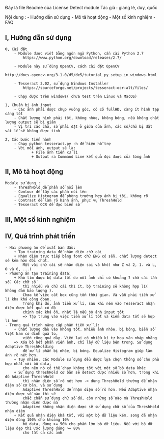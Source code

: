 Đây là file Readme của License Detect module
Tác giả : giang lê, duy, quốc

Nội dung : 
    - Hướng dẫn sử dụng
    - Mô tả hoạt động
    - Một số kinh nghiệm
    - FAQ
 
 
I, Hướng dẫn sử dụng
---------------------
    0, Cài đặt
		- Module được viết bằng ngôn ngữ Python, cần cài Python 2.7
			https://www.python.org/download/releases/2.7/
       
		- Module này sử dùng OpenCV, cách cài đặt OpenCV  
            http://docs.opencv.org/3.1.0/d5/de5/tutorial_py_setup_in_windows.html
            
        - Tesseract 3.02, sử dụng Windows Installer 
            https://sourceforge.net/projects/tesseract-ocr-alt/files/
       
		- Chạy được trên windows( chưa test trên Linux và MacOS)
    
    1, Chuẩn bị ảnh input
        - Các ảnh phải được chụp vuông góc, có cỡ fullHD, càng ít hình tạp càng tốt         
        - Chất lượng hình phải tốt, không nhòe, không bóng, nếu không chất lượng output sẽ bị giảm    
        - Vị trí các chữ, số phải đặt ở giữa của ảnh, các số/chữ bị đặt sát lề sẽ không được tính                   
    
    2, Các bước tiến hành       
        - Chạy python tesseract.py -h để hiện hỗ trợ
        - Với mỗi ảnh, output sẽ là: 
				+ File ảnh tiền xử lí
				+ Output ra Command Line kết quả đọc được của từng ảnh                               

II, Mô tả hoạt động 
-----------

    Module sử dụng : 
        - ThreshHold để phần số nổi lên 
        - Contour để lấy các phần nổi lên
        - Equalize Histogram đề phòng trường hợp ảnh bị tối, không rõ
        - Contrast để làm rõ hình ảnh, phục vụ ThreshHold
		- Tesseract OCR để đọc biển số
        

III, Một số kinh nghiệm
-------------------------


IV, Quá trình phát triển
---------------------------
	- Hai phương án đề xuất ban đầu: 	
		+ Tạo training data để nhận diện chữ cái
		+ Nhận diện trực tiếp bằng font chữ ENG có sẵn, chất lượng detect sẽ kém hơn đôi chút.
			Một vài chữ cái sẽ nhận diện sai và khó( như Z và 2, 1. và L, O và 0, ...)
	- Phương án tạo training data:
		+ Khó tìm được bộ data tốt do mỗi ảnh chỉ có khoảng 7 chữ cái lẫn số. Các chữ số 
			thì nhiều và chữ cái thì ít, bộ training sẽ không hợp lí( không đảm bảo lượng ).
			Chưa kể việc cắt box cũng tốn thời gian. Và vẫn phải tiền xử lí kha khá công đoạn.
			Trong khi đó, ảnh tiền xử lí, sau khi ném vào Tesseract nhận diện được kết quả có độ
			chính xác khá ổn, nhất là nếu bộ ảnh input tốt
			=> Tập trung vào việc tiền xử lí tốt và kiếm data tốt sẽ hợp lí hơn
	- Trong quá trình nâng cấp phần tiền xử lí:
		+ Chất lượng đầu vào không tốt. Nhiều ảnh nhòe, bị bóng, biển số Việt Nam có đinh quá to,
			viền cũng quá dày. Viền lại có nhiều kí tự hoa văn nhập nhằng
		=> Xóa bỏ hết phần viền ảnh, chỉ lấy dữ liệu bên trong. Sử dụng Adaptive ThreshHolding 
			để xử lí phần bị nhòe, bị bóng. Equalize Histogram giúp làm ảnh rõ nét hơn. 
		+ Tuy nhiên, các Module sử dụng đều được lựa chọn thông số cho phù hợp nhất với bộ data, 
			cho nên nó có thể chạy không tốt với một số bộ data khác
		+ Sử dụng threshHold cơ bản sẽ detect được nhiều số hơn, trong khi đó Adaptive ThreshHold 
			thì nhận diện số rõ nét hơn -> dùng ThreshHold thường để nhận diện số cơ bản, và sử dụng
			Adaptive ThreshHold để nhận diện số rõ hơn. Nếu Adaptive nhận diện được số nào thì sẽ 
			chắc chắn sử dụng chữ số đó, còn những số nào mà ThreshHold thường nhận diện được mà
			Adaptive không nhận diện được sẽ sử dụng chữ số của ThreshHold nhận diện
		+ Kết quả nhận diện khá tốt, với một bộ dữ liệu kém, song đã nhận diện đúng 100% cho khoảng 10% 
			bộ data, đúng >= 50% cho phần lớn bộ dữ liệu. Nếu với bộ dữ liệu đẹp thì ước lượng đúng >= 80% 
			cho tất cả các ảnh